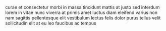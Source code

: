 curae et consectetur morbi in massa tincidunt mattis at justo sed interdum lorem
in vitae nunc viverra at primis amet luctus diam eleifend varius non nam
sagittis pellentesque elit vestibulum lectus felis dolor purus tellus velit
sollicitudin elit at eu leo faucibus ac tempus